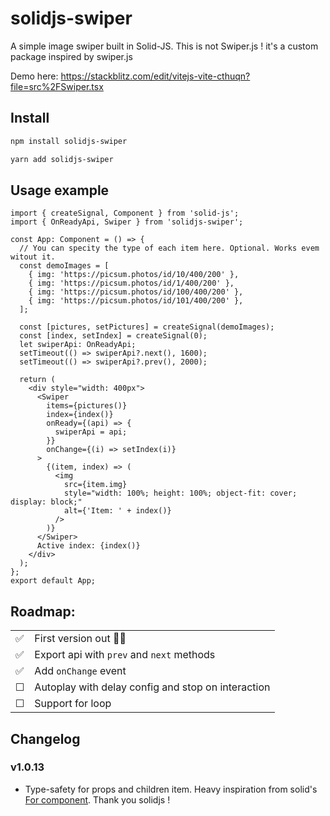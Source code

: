 # solidjs-swiper

A simple image swiper built in Solid-JS. This is not Swiper.js ! it's a custom package inspired by swiper.js

Demo here: https://stackblitz.com/edit/vitejs-vite-cthuqn?file=src%2FSwiper.tsx

## Install

```bash
npm install solidjs-swiper
```

```bash
yarn add solidjs-swiper
```

## Usage example

```tsx
import { createSignal, Component } from 'solid-js';
import { OnReadyApi, Swiper } from 'solidjs-swiper';

const App: Component = () => {
  // You can specity the type of each item here. Optional. Works evem witout it.
  const demoImages = [
    { img: 'https://picsum.photos/id/10/400/200' },
    { img: 'https://picsum.photos/id/1/400/200' },
    { img: 'https://picsum.photos/id/100/400/200' },
    { img: 'https://picsum.photos/id/101/400/200' },
  ];

  const [pictures, setPictures] = createSignal(demoImages);
  const [index, setIndex] = createSignal(0);
  let swiperApi: OnReadyApi;
  setTimeout(() => swiperApi?.next(), 1600);
  setTimeout(() => swiperApi?.prev(), 2000);

  return (
    <div style="width: 400px">
      <Swiper
        items={pictures()}
        index={index()}
        onReady={(api) => {
          swiperApi = api;
        }}
        onChange={(i) => setIndex(i)}
      >
        {(item, index) => (
          <img
            src={item.img}
            style="width: 100%; height: 100%; object-fit: cover; display: block;"
            alt={'Item: ' + index()}
          />
        )}
      </Swiper>
      Active index: {index()}
    </div>
  );
};
export default App;
```

## Roadmap:

|          |                                                    |
| :------- | :------------------------------------------------- |
| ✅       | First version out 🎉🥳                             |
| ✅       | Export api with `prev` and `next` methods          |
| ✅       | Add `onChange` event                               |
| &#x2610; | Autoplay with delay config and stop on interaction |
| &#x2610; | Support for loop                                   |

## Changelog

### v1.0.13

- Type-safety for props and children item.
  Heavy inspiration from solid's [For component](https://github.com/solidjs/solid/blob/main/packages/solid/src/render/flow.ts#L29). Thank you solidjs !
